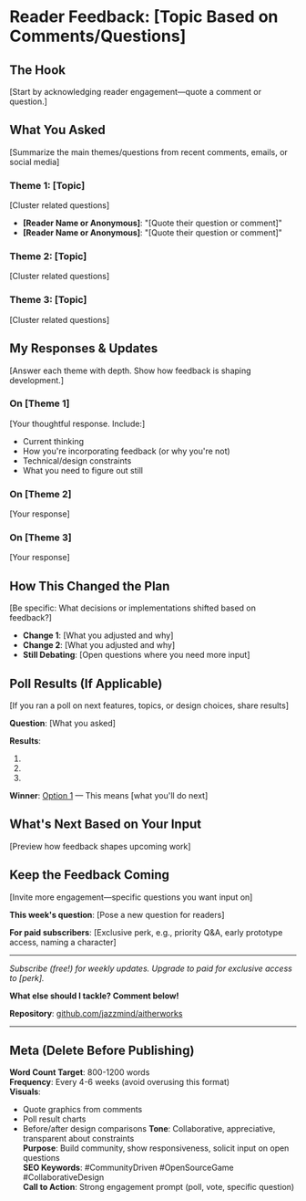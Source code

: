 # Reader Feedback: [Topic Based on Comments/Questions]

<!-- Example: "Your Ideas for Ethical Governors" -->
<!-- Example: "What You Asked About Quantization—And What I Learned" -->
<!-- Example: "Community Poll Results: Which Feature Next?" -->

## The Hook

[Start by acknowledging reader engagement—quote a comment or question.]

<!-- Example: "Last week, three of you asked the same question: 'How will the game teach alignment without being preachy?' Great question. Here's what I'm thinking." -->

## What You Asked

[Summarize the main themes/questions from recent comments, emails, or social media]

### Theme 1: [Topic]

[Cluster related questions]

- **[Reader Name or Anonymous]**: "[Quote their question or comment]"
- **[Reader Name or Anonymous]**: "[Quote their question or comment]"

### Theme 2: [Topic]

[Cluster related questions]

### Theme 3: [Topic]

[Cluster related questions]

## My Responses & Updates

[Answer each theme with depth. Show how feedback is shaping development.]

### On [Theme 1]

[Your thoughtful response. Include:]
- Current thinking
- How you're incorporating feedback (or why you're not)
- Technical/design constraints
- What you need to figure out still

<!-- Example:
### On Teaching Alignment Without Preaching

You're right that this is tricky. My current approach:

1. **Mechanics first**: The Ethical Governor is a *constraint*, like a budget. It's not a moral lecture—it's a design challenge.
2. **Multiple paths**: Levels won't force one "right" answer. High alignment might cost efficiency; that's a tradeoff players navigate.
3. **Consequences, not judgments**: If your Steam-Mind fails the fairness check, the Inspectorate blocks your demo. That's a game-over, not a sermon.

Still figuring out: How to introduce bias in training data without making it feel forced.
-->

### On [Theme 2]

[Your response]

### On [Theme 3]

[Your response]

## How This Changed the Plan

[Be specific: What decisions or implementations shifted based on feedback?]

- **Change 1**: [What you adjusted and why]
- **Change 2**: [What you adjusted and why]
- **Still Debating**: [Open questions where you need more input]

<!-- Example:
- **Change 1**: Based on your feedback, I'm adding a "tolerance knob" to the Ethical Governor so players can see the accuracy/alignment tradeoff in real-time.
- **Still Debating**: Should the game show raw bias metrics (e.g., "89% accuracy on Group A, 72% on Group B"), or abstract it into steampunk gauges? Vote in comments!
-->

## Poll Results (If Applicable)

[If you ran a poll on next features, topics, or design choices, share results]

**Question**: [What you asked]

**Results**:
1. [Option 1]: XX% (YY votes)
2. [Option 2]: XX% (YY votes)
3. [Option 3]: XX% (YY votes)

**Winner**: [Option 1] — This means [what you'll do next]

## What's Next Based on Your Input

[Preview how feedback shapes upcoming work]

<!-- Example: "Top request was quantization mechanics, so that's my next deep-dive. Expect a post on the Cog-Ratchet Press in 2 weeks." -->

## Keep the Feedback Coming

[Invite more engagement—specific questions you want input on]

**This week's question**: [Pose a new question for readers]

<!-- Example: "Which Act III level sounds more interesting: 'Keys in the Looking-Glass' (attention basics) or 'Mini-Transformer' (full block structure)?" -->

**For paid subscribers**: [Exclusive perk, e.g., priority Q&A, early prototype access, naming a character]

---

*Subscribe (free!) for weekly updates. Upgrade to paid for exclusive access to [perk].*

**What else should I tackle? Comment below!**

**Repository**: [github.com/jazzmind/aitherworks](https://github.com/jazzmind/aitherworks)

---

## Meta (Delete Before Publishing)

**Word Count Target**: 800-1200 words  
**Frequency**: Every 4-6 weeks (avoid overusing this format)  
**Visuals**: 
- Quote graphics from comments
- Poll result charts
- Before/after design comparisons
**Tone**: Collaborative, appreciative, transparent about constraints  
**Purpose**: Build community, show responsiveness, solicit input on open questions  
**SEO Keywords**: #CommunityDriven #OpenSourceGame #CollaborativeDesign  
**Call to Action**: Strong engagement prompt (poll, vote, specific question)

